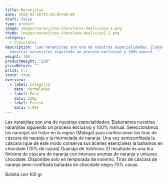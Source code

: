 ```yaml
---
title: Naranjitas
date: 2020-05-26T13:39:07+06:00
draft: false
type: product
image: images/naranjitas-chocolates-dealiciav2-1.png
thumb: images/naranjitas-chocolate-dealiciav2-2.png
category:
  - Chocolates
description: "Las naranjitas son una de nuestras especialidades. Elaboramos
  nuestras naranjitas siguiendo un proceso exclusivo y 100% manual. "
weight: 100
productWeight: "250"
priceBefore: ""
price: 6.5
stock: true
overview:
  - label: Categoría
    data: Mermeladas
  - label: Peso
    data: 250g
  - label: Precio
    data: 3.95€
---
```

Las naranjitas son una de nuestras especialidades. Elaboramos nuestras naranjitas siguiendo un proceso exclusivo y 100% manual. Seleccionamos las naranjas sin tratar en la región (Málaga) para confeccionar las tiras de cáscara de naranja y la mermelada de naranja. Una vez semiconfitada la cáscara (que de este modo conserva sus aceites esenciales) la bañamos en chocolate (70% de cacao) Guanaja de Valrhona. El resultado es una tira finísima de cáscara de naranja con intensos aromas de naranja y untuoso chocolate. Disponible solo en temporada de invierno. Tiras de cáscara de naranja semi-confitada bañadas en chocolate negro 70% cacao.

Bolsita con 100 gr